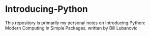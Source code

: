 # Introducing-Python
This repository is primarily my personal notes on Introducing Python: Modern Computing in Simple Packages, written by Bill Lubanovic
